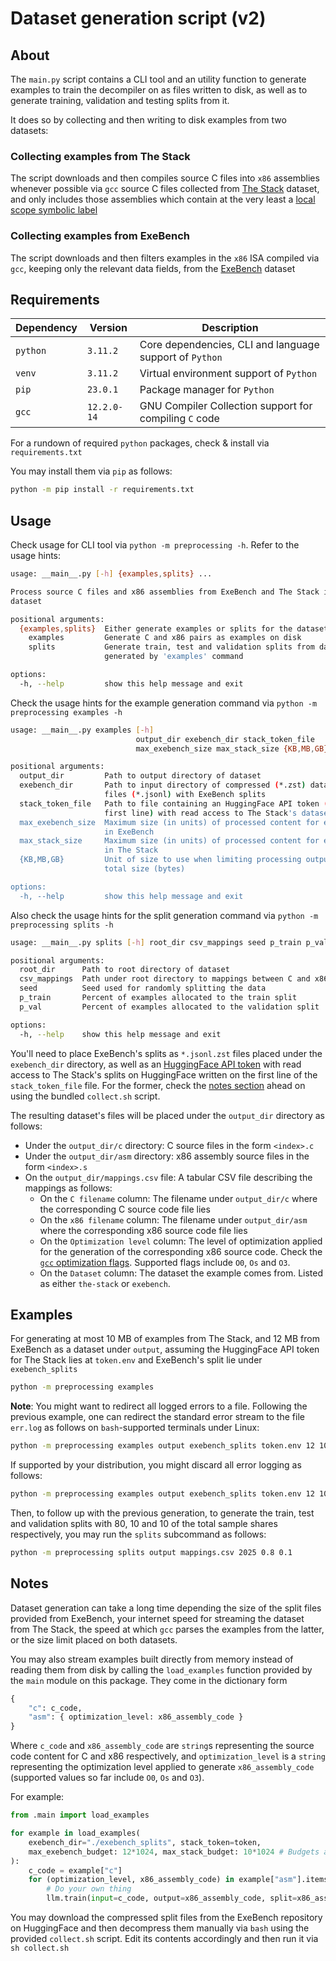 # Dataset generation script (v2)

## About

The `main.py` script contains a CLI tool and an utility function to generate examples to train the 
decompiler on as files written to disk, as well as to generate training, validation and testing splits
from it.

It does so by collecting and then writing to disk examples from two datasets:

### Collecting examples from The Stack
The script downloads and then compiles source C files into `x86` assemblies whenever possible via `gcc`
source C files collected from [The Stack](https://huggingface.co/datasets/bigcode/the-stack) dataset,
and only includes those assemblies which contain at the very least a [local scope symbolic label](https://docs.oracle.com/cd/E19120-01/open.solaris/817-5477/esqaq/index.html)

### Collecting examples from ExeBench
The script downloads and then filters examples in the `x86` ISA compiled via `gcc`, keeping only the
relevant data fields, from the [ExeBench](https://huggingface.co/datasets/jordiae/exebench) dataset

## Requirements

| Dependency | Version | Description |
|------------|---------|-------------|
|  `python`  | `3.11.2` | Core dependencies, CLI and language support of `Python` |
|  `venv`  | `3.11.2` | Virtual environment support of `Python` |
|  `pip`  | `23.0.1` | Package manager for `Python` |
|  `gcc`  | `12.2.0-14` | GNU Compiler Collection support for compiling `C` code |

For a rundown of required `python` packages, check & install via `requirements.txt`

You may install them via `pip` as follows:
```bash
python -m pip install -r requirements.txt
```

## Usage

Check usage for CLI tool via `python -m preprocessing -h`. Refer to the usage hints:
```bash
usage: __main__.py [-h] {examples,splits} ...

Process source C files and x86 assemblies from ExeBench and The Stack into a
dataset

positional arguments:
  {examples,splits}  Either generate examples or splits for the dataset
    examples         Generate C and x86 pairs as examples on disk
    splits           Generate train, test and validation splits from dataset
                     generated by 'examples' command

options:
  -h, --help         show this help message and exit
```

Check the usage hints for the example generation command via `python -m preprocessing examples -h`
```bash
usage: __main__.py examples [-h]
                            output_dir exebench_dir stack_token_file
                            max_exebench_size max_stack_size {KB,MB,GB}

positional arguments:
  output_dir         Path to output directory of dataset
  exebench_dir       Path to input directory of compressed (*.zst) dataset
                     files (*.jsonl) with ExeBench splits
  stack_token_file   Path to file containing an HuggingFace API token (on the
                     first line) with read access to The Stack's dataset
  max_exebench_size  Maximum size (in units) of processed content for examples
                     in ExeBench
  max_stack_size     Maximum size (in units) of processed content for examples
                     in The Stack
  {KB,MB,GB}         Unit of size to use when limiting processing output files
                     total size (bytes)

options:
  -h, --help         show this help message and exit
```

Also check the usage hints for the split generation command via `python -m preprocessing splits -h`
```bash
usage: __main__.py splits [-h] root_dir csv_mappings seed p_train p_val

positional arguments:
  root_dir      Path to root directory of dataset
  csv_mappings  Path under root directory to mappings between C and x86 files generated for dataset
  seed          Seed used for randomly splitting the data
  p_train       Percent of examples allocated to the train split
  p_val         Percent of examples allocated to the validation split

options:
  -h, --help    show this help message and exit
```

You'll need to place ExeBench's splits as `*.jsonl.zst` files placed under the `exebench_dir` directory, 
as well as an [HuggingFace API token](https://huggingface.co/docs/hub/en/security-tokens) with read 
access to The Stack's splits on HuggingFace written on the first line of the `stack_token_file` file. For the former, check the [notes section](#notes) ahead on using the bundled `collect.sh` script.

The resulting dataset's files will be placed under the `output_dir` directory as follows:
- Under the `output_dir/c` directory: C source files in the form `<index>.c`
- Under the `output_dir/asm` directory: x86 assembly source files in the form `<index>.s`
- On the `output_dir/mappings.csv` file: A tabular CSV file describing the mappings as follows:
  - On the `C filename` column: The filename under `output_dir/c` where the corresponding C source code file lies
  - On the `x86 filename` column: The filename under `output_dir/asm` where the corresponding x86 source code file lies
  - On the `Optimization level` column: The level of optimization applied for the generation of the corresponding x86 source code. Check the [`gcc` optimization flags](https://gcc.gnu.org/onlinedocs/gcc/Optimize-Options.html). Supported flags include `O0`, `Os` and `O3`.
  - On the `Dataset` column: The dataset the example comes from. Listed as either `the-stack` or `exebench`.

## Examples

For generating at most 10 MB of examples from The Stack, and 12 MB from ExeBench as a dataset under `output`,
assuming the HuggingFace API token for The Stack lies at `token.env` and ExeBench's split lie under `exebench_splits` 
```bash
python -m preprocessing examples 
```

**Note**: You might want to redirect all logged errors to a file. Following the previous example, 
one can redirect the standard error stream to the file `err.log` as follows on `bash`-supported terminals
under Linux:
```bash
python -m preprocessing examples output exebench_splits token.env 12 10 MB 2> err.log
```

If supported by your distribution, you might discard all error logging as follows:
```bash
python -m preprocessing examples output exebench_splits token.env 12 10 MB 2> /dev/null
```

Then, to follow up with the previous generation, to generate the train, test and validation splits
with $80%$, $10%$ and $10%$ of the total sample shares respectively, you may run the `splits` 
subcommand as follows:
```bash
python -m preprocessing splits output mappings.csv 2025 0.8 0.1
```

## Notes

Dataset generation can take a long time depending the size of the split files provided from ExeBench,
your internet speed for streaming the dataset from The Stack, the speed at which `gcc` parses the
examples from the latter, or the size limit placed on both datasets.

You may also stream examples built directly from memory instead of reading them from disk by calling
the `load_examples` function provided by the `main` module on this package. They come in the dictionary
form 
```python
{
    "c": c_code, 
    "asm": { optimization_level: x86_assembly_code } 
}
```
Where `c_code` and `x86_assembly_code` are `string`s representing the source code content for C and x86
respectively, and `optimization_level` is a `string` representing the optimization level applied to
generate `x86_assembly_code` (supported values so far include `O0`, `Os` and `O3`).

For example:
```python
from .main import load_examples

for example in load_examples(
    exebench_dir="./exebench_splits", stack_token=token, 
    max_exebench_budget: 12*1024, max_stack_budget: 10*1024 # Budgets are specified in bytes
):
    c_code = example["c"]
    for (optimization_level, x86_assembly_code) in example["asm"].items():
        # Do your own thing
        llm.train(input=c_code, output=x86_assembly_code, split=x86_assembly_code)
```

You may download the compressed split files from the ExeBench repository on HuggingFace and then
decompress them manually via `bash` using the provided `collect.sh` script. Edit its contents accordingly
and then run it via `sh collect.sh`

